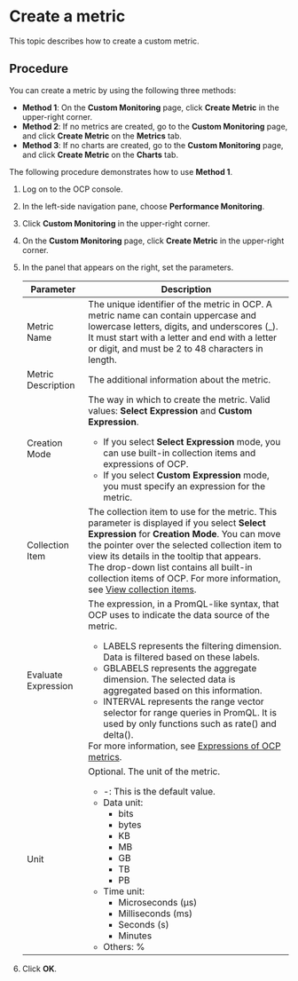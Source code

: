 # Create a metric

This topic describes how to create a custom metric.

## Procedure

You can create a metric by using the following three methods:

* **Method 1**: On the **Custom Monitoring** page, click **Create Metric** in the upper-right corner.
* **Method 2**: If no metrics are created, go to the **Custom Monitoring** page, and click **Create Metric** on the **Metrics** tab.
* **Method 3**: If no charts are created, go to the **Custom Monitoring** page, and click **Create Metric** on the **Charts** tab.

The following procedure demonstrates how to use **Method 1**.

1. Log on to the OCP console.

2. In the left-side navigation pane, choose **Performance Monitoring**.

3. Click **Custom Monitoring** in the upper-right corner.

4. On the **Custom Monitoring** page, click **Create Metric** in the upper-right corner.

5. In the panel that appears on the right, set the parameters.

   | Parameter | Description |
   |------|---------|
   | Metric Name | The unique identifier of the metric in OCP. A metric name can contain uppercase and lowercase letters, digits, and underscores (_). It must start with a letter and end with a letter or digit, and must be 2 to 48 characters in length.  |
   | Metric Description | The additional information about the metric.  |
   | Creation Mode | The way in which to create the metric. Valid values: **Select Expression** and **Custom Expression**. <ul><li>If you select **Select Expression** mode, you can use built-in collection items and expressions of OCP. </li><li>If you select **Custom Expression** mode, you must specify an expression for the metric. </li></ul> |
   | Collection Item | The collection item to use for the metric. This parameter is displayed if you select **Select Expression** for **Creation Mode**. You can move the pointer over the selected collection item to view its details in the tooltip that appears. <br>The drop-down list contains all built-in collection items of OCP. For more information, see [View collection items](../200.view-collection-item.md).  |
   | Evaluate Expression | The expression, in a PromQL-like syntax, that OCP uses to indicate the data source of the metric. <ul><li>LABELS represents the filtering dimension. Data is filtered based on these labels. </li><li>GBLABELS represents the aggregate dimension. The selected data is aggregated based on this information. </li><li>INTERVAL represents the range vector selector for range queries in PromQL. It is used by only functions such as rate() and delta(). </li></ul>For more information, see [Expressions of OCP metrics](../500.ocp-monitoring-indicator-items.md).  |
   | Unit | Optional. The unit of the metric.  <ul><li>-: This is the default value.</li><li>Data unit:<ul><li>bits</li><li>bytes</li><li>KB</li><li>MB</li><li>GB</li><li>TB</li><li>PB</li></ul></li><li>Time unit:<ul><li>Microseconds (µs)</li><li>Milliseconds (ms)</li><li>Seconds (s)</li><li>Minutes</li></ul></li><li>Others: %</li></ul> |

6. Click **OK**.
